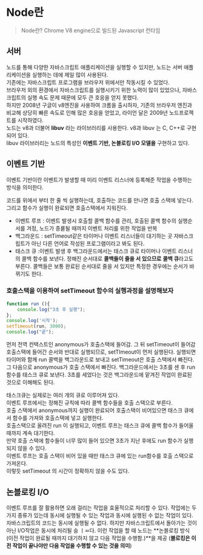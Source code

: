 # Node란

> Node란? Chrome V8 engine으로 빌드된 Javascript 런타임

## 서버

노드를 통해 다양한 자바스크립트 애플리케이션을 실행할 수 있지만, 노드는 서버 애플리케이션을 실행하는 데에 제일 많이 사용된다.   
기존에는 자바스크립트 프로그램을 브라우저 위에서만 작동시킬 수 있었다.   
브라우저 외의 환경에서 자바스크립트를 실행시키기 위한 노력이 많이 있었으나, 자바스크립트의 실행 속도 문제 때문에 모두 큰 호응을 얻지 못했다.     
하지만 2008년 구글이 v8엔진을 사용하여 크롬을 출시하자, 기존의 브라우저 엔진과 비교해 상당히 빠른 속도로 인해 많은 호응을 얻었고, 라이언 달은 2009년 노드프로젝트를 시작하였다.      
노드는 v8과 더불어 **libuv** 라는 라이브러리를 사용한다. v8과 libuv 는 C, C++로 구현 되어 있다.    
libuv 라이브러리는 노드의 특성인 **이벤트 기반, 논블로킹 I/O 모델을** 구현하고 있다.    

## 이벤트 기반

이벤트 기반이란 이벤트가 발생할 때 미리 이벤트 리스너에 등록해준 작업을 수행하는 방식을 의미한다. 

코드를 위에서 부터 한 줄 씩 실행하는데, 호출하는 코드를 만나면 호출 스택에 넣는다. 그리고  함수가 실행이 완료되면 호출스택에서 지워진다. 

- 이벤트 루프 :  이벤트 발생시 호출할 콜백 함수를 관리, 호출된 콜백 함수의 실행순서를 겨정, 노드가 종룓될 때까지 이벤트 처리를 위한 작업을 반복
- 백그라운드 : setTimeout같은 타이머나 이벤트 리스너들이 대기하는 곳 자바스크립트가 아닌 다른 언어로 작성된 프로그램이라고 봐도 된다.
- 태스크 큐 :이벤트 발생 후 백그라운드에서는 태스크 큐로 타이머나 이벤트 리스너의 콜백 함수를 보낸다. 정해진 순서대로 **콜백들이 줄을 서 있으므로** **콜백 큐**라고도 부른다. 콜백들은 보통 완료된 순서대로 줄을 서 있지만 특정한 경우에는 순서가 바뀌기도 한다.

### 호출스택을 이용하여 setTimeout 함수의 실행과정을 설명해보자

```javascript
function run (){
	console.log("3초 후 실행");
};
console.log('시작');
setTimeout(run, 3000);
console.log("끝");
```

먼저 전역 컨택스트인 anonymous가 호출스택에 들어감. 그 뒤 setTimeout이 들어감   
호출스택에 들어간 순서와 반대로 실행되므로, setTImeout이 먼저 실행된다.
실행되면 타이머와 함께 run 콜백을 백그라운드로 보내고 setTimeout은 호출 스택에서 빠진다. 그 다음으로 anonymous가 호출 스택에서 빠진다. 
백그라운드에서는 3초를 센 후 run함수를 태스크 큐로 보낸다.
3초를 세었다는 것은 백그라운드에 맡겨진 작업이 완료된 것으로 이해해도 된다. 

태스크큐는 실제로는 여러 개의 큐로 이루어져 있다.    
이벤트 루프에서는 정해진 규칙에 따라 콜백 함수들을 호출 스택으로 부른다.    
호출 스택에서 anonymous까지 실행이 완료되어 호출스택이 비어있으면 태스크 큐에서 함수를 가져와 호출스택에 넣고 실행한다.   
호출스택으로 올려진 run 이 실행되고, 이벤트 루프는 태스크 큐에 콜백 함수가 들어올 때까지 계속 대기한다.    
만약 호출 스택에 함수들이 너무 많이 들어 있으면 3초가 지난 후에도 run 함수가 실행되지 않을 수 있다.    
이벤트 루프는 호출 스택이 비어 있을 때만 태스크 큐에 있는 run함수를 호출 스택으로 가져온다.    
이렇듯 setTimeout 의 시간이 정확하지 않을 수도 있다.    

## 논블로킹 I/O

이벤트 루프를 잘 활용하면 오래 걸리는 작업을 효울적으로 처리할 수 있다. 
작업에는 두 가지 종류가 있는데 동시에 실행될 수 있는 작업과 동시에 실행된 수 없는 작업이 있다. 
자바스크립트의 코드는 동시에 실행될 수 없다. 하지만 자바스크립트에서 돌아가는 것이 아닌 I/O작업은 동시에 처리될 숭 ㅣㅆ다. 
이런 작업을 할 때 노드는 **논블로킹 방식 (이전 작업이 완료될 때까지 대기하지 않고 다음 작업을 수행함.)**을 제공
(**블로킹은 이전 작업이 끝나야만 다음 작업을 수행할 수 있는 것을 의미**)